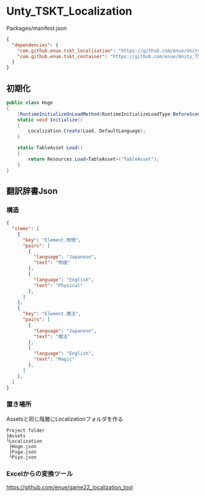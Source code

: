 # Unty_TSKT_Localization

Packages/manifest.json

```json
{
  "dependencies": {
    "com.github.enue.tskt_localization": "https://github.com/enue/Unity_TSKT_Localization.git",
    "com.github.enue.tskt_container": "https://github.com/enue/Unity_TSKT_Container.git",
  }
}
```

## 初期化

```cs
public class Hoge
{
    [RuntimeInitializeOnLoadMethod(RuntimeInitializeLoadType.BeforeSceneLoad)]
    static void Initialize()
    {
        Localization.Create(Load, DefaultLanguage);
    }

    static TableAsset Load()
    {
        return Resources.Load<TableAsset>("TableAsset");
    }
}
```

## 翻訳辞書Json

### 構造

```json
{
  "items": [
    {
      "key": "Element.物理",
      "pairs": [
        {
          "language": "Japanese",
          "text": "物理"
        },
        {
          "language": "English",
          "text": "Physical"
        },
      ]
    },
    {
      "key": "Element.魔法",
      "pairs": [
        {
          "language": "Japanese",
          "text": "魔法"
        },
        {
          "language": "English",
          "text": "Magic"
        },
      ]
    },
  ]
}
```

### 置き場所

Assetsと同じ階層にLocalizationフォルダを作る

```
Project folder
├Assets
└Localization
 ├Hoge.json
 ├Fuga.json
 └Piyo.json
```

### Excelからの変換ツール

https://github.com/enue/game22_localization_tool

